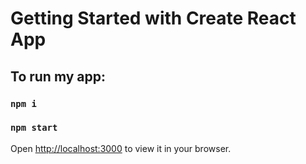 # Getting Started with Create React App

## To run my app:

### `npm i`

### `npm start`
Open [http://localhost:3000](http://localhost:3000) to view it in your browser.

